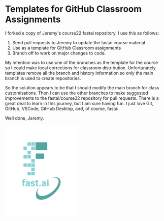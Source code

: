 # Templates for GitHub Classroom Assignments

I forked a copy of Jeremy's course22 fastai repository.  I use this as follows:

1. Send pull requests to Jeremy to update the fastai course material
2. Use as a template for GitHub Classroom assignments
3. Branch off to work on major changes to code.

My intention was to use one of the branches as the template for the course so I could make local corrections for classroom distribution.  Unfortunately templates remove all the branch and history information so only the main branch is used to create repositories. 

So the solution appears to be that I should modify the main branch for class customisations. Then I can use the other branches to make suggested improvements to the fastai/course22 repository for pull requests.  There is a great deal to learn in this journey, but I am sure having fun. I just love Git, GitHub, VSCode, GitHub Desktop, and, of course, fastai.  

Well done, Jeremy. 

![](/images/logo.png "fast.ai's logo") 